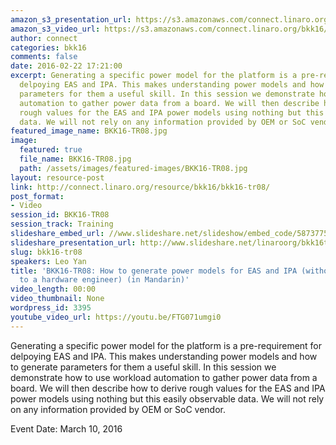 ```yaml
---
amazon_s3_presentation_url: https://s3.amazonaws.com/connect.linaro.org/bkk16/Presentations/Thursday/BKK16-TR08.pdf
amazon_s3_video_url: https://s3.amazonaws.com/connect.linaro.org/bkk16/Videos/Thursday/BKK16-TR08%20How%20to%20generate%20power%20models%20for%20EAS%20and%20IPA%20%28Mandarin%29.mp4
author: connect
categories: bkk16
comments: false
date: 2016-02-22 17:21:00
excerpt: Generating a specific power model for the platform is a pre-requirement for
  delpoying EAS and IPA. This makes understanding power models and how to generate
  parameters for them a useful skill. In this session we demonstrate how to use workload
  automation to gather power data from a board. We will then describe how to derive
  rough values for the EAS and IPA power models using nothing but this easily observable
  data. We will not rely on any information provided by OEM or SoC vendor.
featured_image_name: BKK16-TR08.jpg
image:
  featured: true
  file_name: BKK16-TR08.jpg
  path: /assets/images/featured-images/BKK16-TR08.jpg
layout: resource-post
link: http://connect.linaro.org/resource/bkk16/bkk16-tr08/
post_format:
- Video
session_id: BKK16-TR08
session_track: Training
slideshare_embed_url: //www.slideshare.net/slideshow/embed_code/58737759
slideshare_presentation_url: http://www.slideshare.net/linaroorg/bkk16tr08-how-to-generate-power-models-for-eas-and-ipa
slug: bkk16-tr08
speakers: Leo Yan
title: 'BKK16-TR08: How to generate power models for EAS and IPA (without talking
  to a hardware engineer) (in Mandarin)'
video_length: 00:00
video_thumbnail: None
wordpress_id: 3395
youtube_video_url: https://youtu.be/FTG071umgi0
---
```


Generating a specific power model for the platform is a pre-requirement for delpoying EAS and IPA. This makes understanding power models and how to generate parameters for them a useful skill. In this session we demonstrate how to use workload automation to gather power data from a board. We will then describe how to derive rough values for the EAS and IPA power models using nothing but this easily observable data. We will not rely on any information provided by OEM or SoC vendor.

Event Date: March 10, 2016